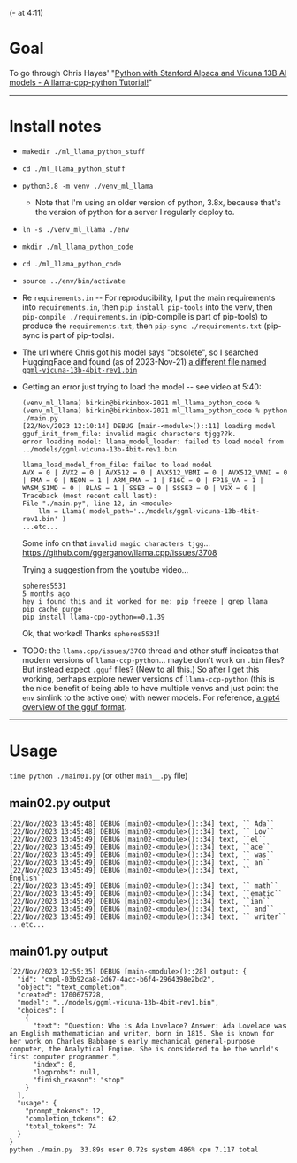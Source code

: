 (- at 4:11)

# Goal

To go through Chris Hayes' "[Python with Stanford Alpaca and Vicuna 13B AI models - A llama-cpp-python Tutorial!](https://www.youtube.com/watch?v=-BidzsQYZM4)"

---


# Install notes

- `makedir ./ml_llama_python_stuff`

- `cd ./ml_llama_python_stuff`

- `python3.8 -m venv ./venv_ml_llama`

    - Note that I'm using an older version of python, 3.8x, because that's the version of python for a server I regularly deploy to.

- `ln -s ./venv_ml_llama ./env`

- `mkdir ./ml_llama_python_code`

- `cd ./ml_llama_python_code`

- `source ../env/bin/activate`

- Re `requirements.in` -- For reproducibility, I put the main requirements into `requirements.in`, then `pip install pip-tools` into the venv, then `pip-compile ./requirements.in` (pip-compile is part of pip-tools) to produce the `requirements.txt`, then `pip-sync ./requirements.txt` (pip-sync is part of pip-tools).

- The url where Chris got his model says "obsolete", so I searched HuggingFace and found (as of 2023-Nov-21) [a different file named `ggml-vicuna-13b-4bit-rev1.bin`](https://huggingface.co/Bleak/ggml-vicuna-13b-4bit-rev1/tree/main)

- Getting an error just trying to load the model -- see video at 5:40:

    ```
    (venv_ml_llama) birkin@birkinbox-2021 ml_llama_python_code % 
    (venv_ml_llama) birkin@birkinbox-2021 ml_llama_python_code % python ./main.py
    [22/Nov/2023 12:10:14] DEBUG [main-<module>()::11] loading model
    gguf_init_from_file: invalid magic characters tjgg??k.
    error loading model: llama_model_loader: failed to load model from ../models/ggml-vicuna-13b-4bit-rev1.bin

    llama_load_model_from_file: failed to load model
    AVX = 0 | AVX2 = 0 | AVX512 = 0 | AVX512_VBMI = 0 | AVX512_VNNI = 0 | FMA = 0 | NEON = 1 | ARM_FMA = 1 | F16C = 0 | FP16_VA = 1 | WASM_SIMD = 0 | BLAS = 1 | SSE3 = 0 | SSSE3 = 0 | VSX = 0 | 
    Traceback (most recent call last):
    File "./main.py", line 12, in <module>
        llm = Llama( model_path='../models/ggml-vicuna-13b-4bit-rev1.bin' )
    ...etc...
    ```

    Some info on that `invalid magic characters tjgg`...
    <https://github.com/ggerganov/llama.cpp/issues/3708>

    Trying a suggestion from the youtube video...

    ```
    spheres5531
    5 months ago
    hey i found this and it worked for me: pip freeze | grep llama
    pip cache purge
    pip install llama-cpp-python==0.1.39
    ```

    Ok, that worked! Thanks `spheres5531`!

- TODO: the `llama.cpp/issues/3708` thread and other stuff indicates that modern versions of `llama-ccp-python`... maybe don't work on `.bin` files? But instead expect `.gguf` files? (New to all this.) So after I get this working, perhaps explore newer versions of `llama-ccp-python` (this is the nice benefit of being able to have multiple venvs and just point the `env` simlink to the active one) with newer models. For reference, [a gpt4 overview of the gguf format](https://chat.openai.com/share/6826ff67-432e-4e04-99b4-6e9be08242bd).

---


# Usage

`time python ./main01.py`
(or other `main__.py` file)


## main02.py output

```
[22/Nov/2023 13:45:48] DEBUG [main02-<module>()::34] text, `` Ada``
[22/Nov/2023 13:45:48] DEBUG [main02-<module>()::34] text, `` Lov``
[22/Nov/2023 13:45:49] DEBUG [main02-<module>()::34] text, ``el``
[22/Nov/2023 13:45:49] DEBUG [main02-<module>()::34] text, ``ace``
[22/Nov/2023 13:45:49] DEBUG [main02-<module>()::34] text, `` was``
[22/Nov/2023 13:45:49] DEBUG [main02-<module>()::34] text, `` an``
[22/Nov/2023 13:45:49] DEBUG [main02-<module>()::34] text, `` English``
[22/Nov/2023 13:45:49] DEBUG [main02-<module>()::34] text, `` math``
[22/Nov/2023 13:45:49] DEBUG [main02-<module>()::34] text, ``ematic``
[22/Nov/2023 13:45:49] DEBUG [main02-<module>()::34] text, ``ian``
[22/Nov/2023 13:45:49] DEBUG [main02-<module>()::34] text, `` and``
[22/Nov/2023 13:45:49] DEBUG [main02-<module>()::34] text, `` writer``
...etc...
```


## main01.py output

```
[22/Nov/2023 12:55:35] DEBUG [main-<module>()::28] output: {
  "id": "cmpl-03b92ca8-2d67-4acc-b6f4-2964398e2bd2",
  "object": "text_completion",
  "created": 1700675728,
  "model": "../models/ggml-vicuna-13b-4bit-rev1.bin",
  "choices": [
    {
      "text": "Question: Who is Ada Lovelace? Answer: Ada Lovelace was an English mathematician and writer, born in 1815. She is known for her work on Charles Babbage's early mechanical general-purpose computer, the Analytical Engine. She is considered to be the world's first computer programmer.",
      "index": 0,
      "logprobs": null,
      "finish_reason": "stop"
    }
  ],
  "usage": {
    "prompt_tokens": 12,
    "completion_tokens": 62,
    "total_tokens": 74
  }
}
python ./main.py  33.89s user 0.72s system 486% cpu 7.117 total
```